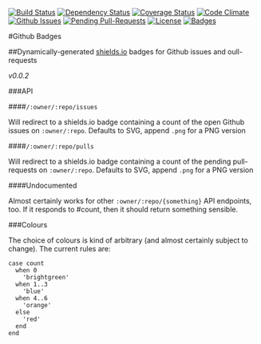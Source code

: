 [![Build Status](https://travis-ci.org/pikesley/githubbadges.svg)](https://travis-ci.org/pikesley/githubbadges)
[![Dependency Status](http://img.shields.io/gemnasium/pikesley/githubbadges.svg)](https://gemnasium.com/pikesley/githubbadges)
[![Coverage Status](http://img.shields.io/coveralls/pikesley/githubbadges.svg)](https://coveralls.io/r/pikesley/githubbadges)
[![Code Climate](http://img.shields.io/codeclimate/github/pikesley/githubbadges.svg)](https://codeclimate.com/github/pikesley/githubbadges)
[![Github Issues](http://githubbadges.herokuapp.com/pikesley/githubbadges/issues.svg)](https://github.com/pikesley/githubbadges/issues)
[![Pending Pull-Requests](http://githubbadges.herokuapp.com/pikesley/githubbadges/pulls.svg)](https://github.com/pikesley/githubbadges/pulls)
[![License](http://img.shields.io/:license-mit-blue.svg)](http://pikesley.mit-license.org)
[![Badges](http://img.shields.io/:badges-8/8-ff6799.svg)](https://github.com/badges/badgerbadgerbadger)

#Github Badges

##Dynamically-generated [shields.io](http://shields.io/) badges for Github issues and oull-requests

_v0.0.2_

###API

####`/:owner/:repo/issues`

Will redirect to a shields.io badge containing a count of the open Github issues on `:owner/:repo`. Defaults to SVG, append `.png` for a PNG version

####`/:owner/:repo/pulls`

Will redirect to a shields.io badge containing a count of the pending pull-requests on `:owner/:repo`. Defaults to SVG, append `.png` for a PNG version

####Undocumented

Almost certainly works for other `:owner/:repo/{something}` API endpoints, too. If it responds to #count, then it should return something sensible.

###Colours

The choice of colours is kind of arbitrary (and almost certainly subject to change). The current rules are:

    case count
      when 0
        'brightgreen'
      when 1..3
        'blue'
      when 4..6
        'orange'
      else
        'red'
      end
    end
